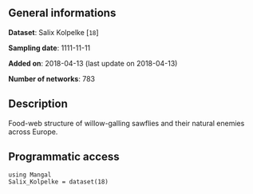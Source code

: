 ## General informations

**Dataset**: Salix Kolpelke [`18`]

**Sampling date**: 1111-11-11

**Added on**: 2018-04-13 (last update on 2018-04-13)

**Number of networks**: 783

## Description

Food-web structure of willow-galling sawflies and their natural enemies across Europe.

## Programmatic access

    using Mangal
    Salix_Kolpelke = dataset(18)

